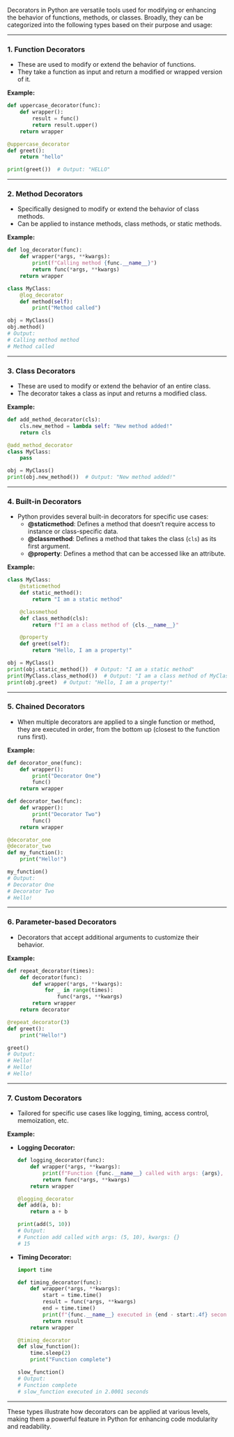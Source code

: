 Decorators in Python are versatile tools used for modifying or enhancing the behavior of functions, methods, or classes. Broadly, they can be categorized into the following types based on their purpose and usage:

---

### 1. **Function Decorators**
   - These are used to modify or extend the behavior of functions.
   - They take a function as input and return a modified or wrapped version of it.

   **Example:**
   ```python
   def uppercase_decorator(func):
       def wrapper():
           result = func()
           return result.upper()
       return wrapper

   @uppercase_decorator
   def greet():
       return "hello"
   
   print(greet())  # Output: "HELLO"
   ```

---

### 2. **Method Decorators**
   - Specifically designed to modify or extend the behavior of class methods.
   - Can be applied to instance methods, class methods, or static methods.

   **Example:**
   ```python
   def log_decorator(func):
       def wrapper(*args, **kwargs):
           print(f"Calling method {func.__name__}")
           return func(*args, **kwargs)
       return wrapper

   class MyClass:
       @log_decorator
       def method(self):
           print("Method called")
   
   obj = MyClass()
   obj.method()
   # Output:
   # Calling method method
   # Method called
   ```

---

### 3. **Class Decorators**
   - These are used to modify or extend the behavior of an entire class.
   - The decorator takes a class as input and returns a modified class.

   **Example:**
   ```python
   def add_method_decorator(cls):
       cls.new_method = lambda self: "New method added!"
       return cls

   @add_method_decorator
   class MyClass:
       pass

   obj = MyClass()
   print(obj.new_method())  # Output: "New method added!"
   ```

---

### 4. **Built-in Decorators**
   - Python provides several built-in decorators for specific use cases:
     - **@staticmethod**: Defines a method that doesn’t require access to instance or class-specific data.
     - **@classmethod**: Defines a method that takes the class (`cls`) as its first argument.
     - **@property**: Defines a method that can be accessed like an attribute.

   **Example:**
   ```python
   class MyClass:
       @staticmethod
       def static_method():
           return "I am a static method"

       @classmethod
       def class_method(cls):
           return f"I am a class method of {cls.__name__}"

       @property
       def greet(self):
           return "Hello, I am a property!"
   
   obj = MyClass()
   print(obj.static_method())  # Output: "I am a static method"
   print(MyClass.class_method())  # Output: "I am a class method of MyClass"
   print(obj.greet)  # Output: "Hello, I am a property!"
   ```

---

### 5. **Chained Decorators**
   - When multiple decorators are applied to a single function or method, they are executed in order, from the bottom up (closest to the function runs first).

   **Example:**
   ```python
   def decorator_one(func):
       def wrapper():
           print("Decorator One")
           func()
       return wrapper

   def decorator_two(func):
       def wrapper():
           print("Decorator Two")
           func()
       return wrapper

   @decorator_one
   @decorator_two
   def my_function():
       print("Hello!")

   my_function()
   # Output:
   # Decorator One
   # Decorator Two
   # Hello!
   ```

---

### 6. **Parameter-based Decorators**
   - Decorators that accept additional arguments to customize their behavior.

   **Example:**
   ```python
   def repeat_decorator(times):
       def decorator(func):
           def wrapper(*args, **kwargs):
               for _ in range(times):
                   func(*args, **kwargs)
           return wrapper
       return decorator

   @repeat_decorator(3)
   def greet():
       print("Hello!")

   greet()
   # Output:
   # Hello!
   # Hello!
   # Hello!
   ```

---

### 7. **Custom Decorators**
   - Tailored for specific use cases like logging, timing, access control, memoization, etc.

   **Example:**
   - **Logging Decorator:**
     ```python
     def logging_decorator(func):
         def wrapper(*args, **kwargs):
             print(f"Function {func.__name__} called with args: {args}, kwargs: {kwargs}")
             return func(*args, **kwargs)
         return wrapper

     @logging_decorator
     def add(a, b):
         return a + b

     print(add(5, 10))
     # Output:
     # Function add called with args: (5, 10), kwargs: {}
     # 15
     ```

   - **Timing Decorator:**
     ```python
     import time

     def timing_decorator(func):
         def wrapper(*args, **kwargs):
             start = time.time()
             result = func(*args, **kwargs)
             end = time.time()
             print(f"{func.__name__} executed in {end - start:.4f} seconds")
             return result
         return wrapper

     @timing_decorator
     def slow_function():
         time.sleep(2)
         print("Function complete")

     slow_function()
     # Output:
     # Function complete
     # slow_function executed in 2.0001 seconds
     ```

---

These types illustrate how decorators can be applied at various levels, making them a powerful feature in Python for enhancing code modularity and readability.
